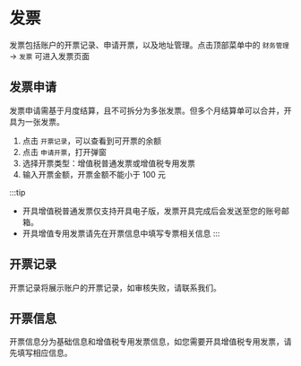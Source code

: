 # 发票

发票包括账户的开票记录、申请开票，以及地址管理。点击顶部菜单中的 `财务管理` -> `发票` 可进入发票页面



## 发票申请

发票申请需基于月度结算，且不可拆分为多张发票。但多个月结算单可以合并，开具为一张发票。

1. 点击 `开票记录`，可以查看到可开票的余额
2. 点击 `申请开票`，打开弹窗
3. 选择开票类型：增值税普通发票或增值税专用发票
4. 输入开票金额，开票金额不能小于 100 元

:::tip 
- 开具增值税普通发票仅支持开具电子版，发票开具完成后会发送至您的账号邮箱。
- 开具增值专用发票请先在开票信息中填写专票相关信息
:::


## 开票记录
开票记录将展示账户的开票记录，如审核失败，请联系我们。


## 开票信息

开票信息分为基础信息和增值税专用发票信息，如您需要开具增值税专用发票，请先填写相应信息。





